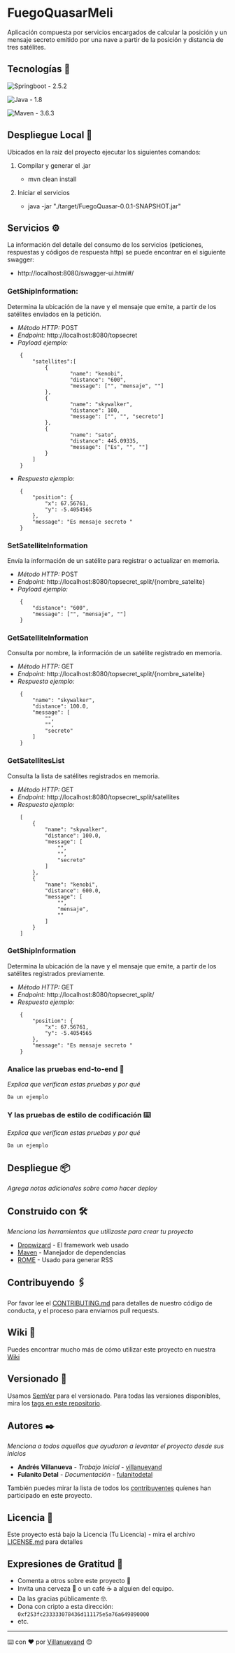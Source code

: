 # FuegoQuasarMeli

Aplicación compuesta por servicios encargados de calcular la posición y un mensaje secreto emitido por una nave a partir de la posición y distancia de tres satélites.

## Tecnologías 🔧

![Springboot - 2.5.2](https://img.shields.io/badge/SpringBoot-2.5.2-green?logo=spring&logoColor=white)

![Java - 1.8](https://img.shields.io/badge/Java-1.8-red?logo=java&logoColor=white)

![Maven - 3.6.3](https://img.shields.io/badge/Maven-3.6.3-yellow?logo=maven&logoColor=white)

## Despliegue Local 🔩

Ubicados en la raiz del proyecto ejecutar los siguientes comandos:

1. Compilar y generar el .jar
	* mvn clean install

2. Iniciar el servicios
    * java -jar "./target/FuegoQuasar-0.0.1-SNAPSHOT.jar"

## Servicios ⚙️

La información del detalle del consumo de los servicios (peticiones, respuestas y códigos de respuesta http) se puede encontrar en el siguiente swagger:
* http://localhost:8080/swagger-ui.html#/

### **GetShipInformation:** 
Determina la ubicación de la nave y el mensaje que emite, a partir de los satélites enviados en la petición.
  * _Método HTTP:_ POST
  * _Endpoint:_ http://localhost:8080/topsecret
  * _Payload ejemplo:_ 
```
	{
		"satellites":[
			{
					"name": "kenobi",
					"distance": "600",
					"message": ["", "mensaje", ""]
			},
			{
					"name": "skywalker",
					"distance": 100,
					"message": ["", "", "secreto"]
			},
			{
					"name": "sato",
					"distance": 445.09335,
					"message": ["Es", "", ""]
			}
		]
	}
```
  * _Respuesta ejemplo:_ 
```
	{
		"position": {
			"x": 67.56761,
			"y": -5.4054565
		},
		"message": "Es mensaje secreto "
	}
```
### **SetSatelliteInformation**
Envía la información de un satélite para registrar o actualizar en memoria.
  * _Método HTTP:_ POST
  * _Endpoint:_ http://localhost:8080/topsecret_split/{nombre_satelite}
  * _Payload ejemplo:_ 
```
	{
		"distance": "600",
		"message": ["", "mensaje", ""]
	}
```
  
### **GetSatelliteInformation** 
Consulta por nombre, la información de un satélite registrado en memoria.
  * _Método HTTP:_ GET
  * _Endpoint:_ http://localhost:8080/topsecret_split/{nombre_satelite}
  * _Respuesta ejemplo:_ 
```
	{
		"name": "skywalker",
		"distance": 100.0,
		"message": [
			"",
			"",
			"secreto"
		]
	}
```
	
### **GetSatellitesList** 
Consulta la lista de satélites registrados en memoria.
  * _Método HTTP:_ GET
  * _Endpoint:_ http://localhost:8080/topsecret_split/satellites
  * _Respuesta ejemplo:_ 
```
	[
		{
			"name": "skywalker",
			"distance": 100.0,
			"message": [
				"",
				"",
				"secreto"
			]
		},
		{
			"name": "kenobi",
			"distance": 600.0,
			"message": [
				"",
				"mensaje",
				""
			]
		}
	]
```
	
### **GetShipInformation** 
Determina la ubicación de la nave y el mensaje que emite, a partir de los satélites registrados previamente.
  * _Método HTTP:_ GET
  * _Endpoint:_ http://localhost:8080/topsecret_split/
  * _Respuesta ejemplo:_ 
```
	{
		"position": {
			"x": 67.56761,
			"y": -5.4054565
		},
		"message": "Es mensaje secreto "
	}
```

### Analice las pruebas end-to-end 🔩

_Explica que verifican estas pruebas y por qué_

```
Da un ejemplo
```

### Y las pruebas de estilo de codificación ⌨️

_Explica que verifican estas pruebas y por qué_

```
Da un ejemplo
```

## Despliegue 📦

_Agrega notas adicionales sobre como hacer deploy_

## Construido con 🛠️

_Menciona las herramientas que utilizaste para crear tu proyecto_

* [Dropwizard](http://www.dropwizard.io/1.0.2/docs/) - El framework web usado
* [Maven](https://maven.apache.org/) - Manejador de dependencias
* [ROME](https://rometools.github.io/rome/) - Usado para generar RSS

## Contribuyendo 🖇️

Por favor lee el [CONTRIBUTING.md](https://gist.github.com/villanuevand/xxxxxx) para detalles de nuestro código de conducta, y el proceso para enviarnos pull requests.

## Wiki 📖

Puedes encontrar mucho más de cómo utilizar este proyecto en nuestra [Wiki](https://github.com/tu/proyecto/wiki)

## Versionado 📌

Usamos [SemVer](http://semver.org/) para el versionado. Para todas las versiones disponibles, mira los [tags en este repositorio](https://github.com/tu/proyecto/tags).

## Autores ✒️

_Menciona a todos aquellos que ayudaron a levantar el proyecto desde sus inicios_

* **Andrés Villanueva** - *Trabajo Inicial* - [villanuevand](https://github.com/villanuevand)
* **Fulanito Detal** - *Documentación* - [fulanitodetal](#fulanito-de-tal)

También puedes mirar la lista de todos los [contribuyentes](https://github.com/your/project/contributors) quíenes han participado en este proyecto. 

## Licencia 📄

Este proyecto está bajo la Licencia (Tu Licencia) - mira el archivo [LICENSE.md](LICENSE.md) para detalles

## Expresiones de Gratitud 🎁

* Comenta a otros sobre este proyecto 📢
* Invita una cerveza 🍺 o un café ☕ a alguien del equipo. 
* Da las gracias públicamente 🤓.
* Dona con cripto a esta dirección: `0xf253fc233333078436d111175e5a76a649890000`
* etc.



---
⌨️ con ❤️ por [Villanuevand](https://github.com/Villanuevand) 😊
